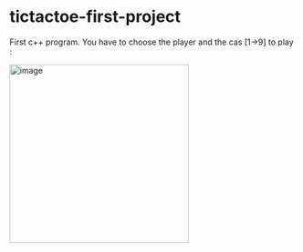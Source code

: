 # tictactoe-first-project
First c++ program.
You have to choose the player and the cas [1->9] to play :

<img width="314" alt="image" src="https://user-images.githubusercontent.com/80546510/157631400-7bfbbece-2ab8-4aa6-a893-fbf04acf8eed.png">

